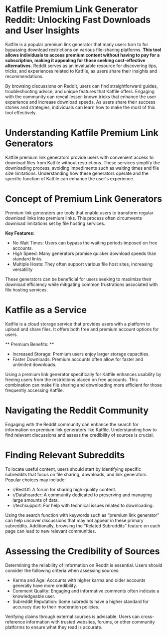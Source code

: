 # Katfile Premium Link Generator Reddit: Unlocking Fast Downloads and User Insights

Katfile is a popular premium link generator that many users turn to for bypassing download restrictions on various file-sharing platforms. **This tool allows individuals to access premium content without having to pay for a subscription, making it appealing for those seeking cost-effective alternatives.** Reddit serves as an invaluable resource for discovering tips, tricks, and experiences related to Katfile, as users share their insights and recommendations.

By browsing discussions on Reddit, users can find straightforward guides, troubleshooting advice, and unique features that Katfile offers. Engaging with the community can reveal lesser-known tricks that enhance the user experience and increase download speeds. As users share their success stories and strategies, individuals can learn how to make the most of this tool effectively.

# Understanding Katfile Premium Link Generators

Katfile premium link generators provide users with convenient access to download files from Katfile without restrictions. These services simplify the downloading process, avoiding impediments such as waiting times and file size limitations. Understanding how these generators operate and the specific function of Katfile can enhance the user's experience.

# Concept of Premium Link Generators

Premium link generators are tools that enable users to transform regular download links into premium links. This process often circumvents download limitations set by file hosting services.

**Key Features:**

* No Wait Times: Users can bypass the waiting periods imposed on free accounts.
* High Speed: Many generators promise quicker download speeds than standard links.
* Multiple Hosts: They often support various file host sites, increasing versatility

These generators can be beneficial for users seeking to maximize their download efficiency while mitigating common frustrations associated with file hosting services.

# Katfile as a Service

Katfile is a cloud storage service that provides users with a platform to upload and share files. It offers both free and premium account options for users.

** Premium Benefits: **

* Increased Storage: Premium users enjoy larger storage capacities.
* Faster Downloads: Premium accounts often allow for faster and unlimited downloads.

Using a premium link generator specifically for Katfile enhances usability by freeing users from the restrictions placed on free accounts. This combination can make file sharing and downloading more efficient for those frequently accessing Katfile.

# Navigating the Reddit Community

Engaging with the Reddit community can enhance the search for information on premium link generators like Katfile. Understanding how to find relevant discussions and assess the credibility of sources is crucial.

# Finding Relevant Subreddits

To locate useful content, users should start by identifying specific subreddits that focus on file sharing, downloads, and link generators. Popular choices may include:


* r/BestOf: A forum for sharing high-quality content.
* r/Datahoarder: A community dedicated to preserving and managing large amounts of data.
* r/techsupport: For help with technical issues related to downloading.

Using the search function with keywords such as “premium link generator” can help uncover discussions that may not appear in these primary subreddits. Additionally, browsing the “Related Subreddits” feature on each page can lead to new relevant communities.

# Assessing the Credibility of Sources

Determining the reliability of information on Reddit is essential. Users should consider the following criteria when assessing sources:


* Karma and Age: Accounts with higher karma and older accounts generally have more credibility.
* Comment Quality: Engaging and informative comments often indicate a knowledgeable user.
* Subreddit Reputation: Some subreddits have a higher standard for accuracy due to their moderation policies.

Verifying claims through external sources is advisable. Users can cross-reference information with trusted websites, forums, or other community platforms to ensure what they read is accurate.




